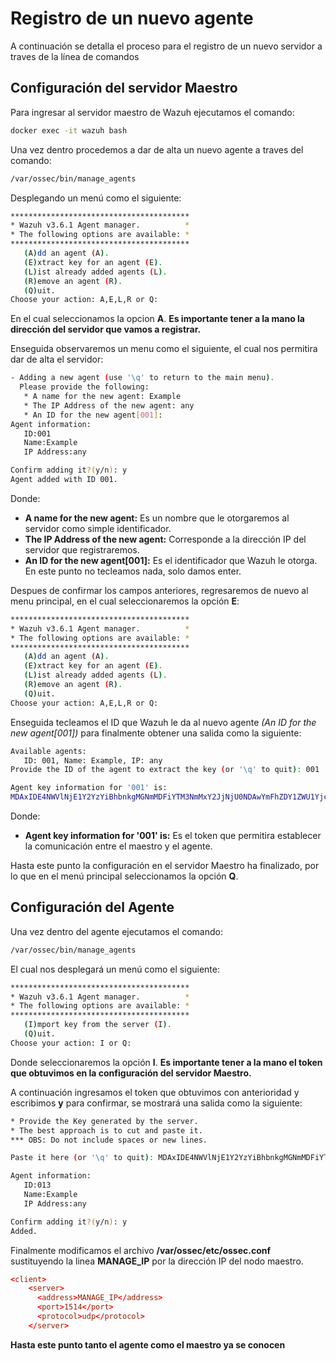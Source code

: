 # Registro de un nuevo agente
A continuación se detalla el proceso para el registro de un nuevo servidor a traves de la línea de comandos

## Configuración del servidor Maestro
Para ingresar al servidor maestro de Wazuh ejecutamos el comando:

```bash
docker exec -it wazuh bash
```

Una vez dentro procedemos a dar de alta un nuevo agente a traves del comando:

```bash
/var/ossec/bin/manage_agents
```

Desplegando un menú como el siguiente:

```bash
****************************************
* Wazuh v3.6.1 Agent manager.          *
* The following options are available: *
****************************************
   (A)dd an agent (A).
   (E)xtract key for an agent (E).
   (L)ist already added agents (L).
   (R)emove an agent (R).
   (Q)uit.
Choose your action: A,E,L,R or Q:
```
En el cual seleccionamos la opcion **A**.
**Es importante tener a la mano la dirección del servidor que vamos a registrar.**

Enseguida observaremos un menu como el siguiente, el cual nos permitira dar de alta el servidor:

```bash
- Adding a new agent (use '\q' to return to the main menu).
  Please provide the following:
   * A name for the new agent: Example
   * The IP Address of the new agent: any
   * An ID for the new agent[001]:
Agent information:
   ID:001
   Name:Example
   IP Address:any

Confirm adding it?(y/n): y
Agent added with ID 001.
```

Donde:
* **A name for the new agent:** Es un nombre que le otorgaremos al servidor como simple identificador.
* **The IP Address of the new agent:** Corresponde a la dirección IP del servidor que registraremos.
* **An ID for the new agent[001]:** Es el identificador que Wazuh le otorga. En este punto no tecleamos nada, solo damos enter.

Despues de confirmar los campos anteriores, regresaremos de nuevo al menu principal, en el cual seleccionaremos la opción **E**:

```bash
****************************************
* Wazuh v3.6.1 Agent manager.          *
* The following options are available: *
****************************************
   (A)dd an agent (A).
   (E)xtract key for an agent (E).
   (L)ist already added agents (L).
   (R)emove an agent (R).
   (Q)uit.
Choose your action: A,E,L,R or Q:
```

Enseguida tecleamos el ID que Wazuh le da al nuevo agente _(An ID for the new agent[001])_ para finalmente obtener una salida como la siguiente:

```bash
Available agents:
   ID: 001, Name: Example, IP: any
Provide the ID of the agent to extract the key (or '\q' to quit): 001

Agent key information for '001' is:
MDAxIDE4NWVlNjE1Y2YzYiBhbnkgMGNmMDFiYTM3NmMxY2JjNjU0NDAwYmFhZDY1ZWU1YjcyMGI2NDY3ODhkNGQzMjM5ZTdlNGVmNzQzMGFjMDA4Nw==
```

Donde:
* **Agent key information for '001' is:** Es el token que permitira establecer la comunicación entre el maestro y el agente.

Hasta este punto la configuración en el servidor Maestro ha finalizado, por lo que en el menú principal seleccionamos la opción **Q**.

## Configuración del Agente

Una vez dentro del agente ejecutamos el comando:

```bash
/var/ossec/bin/manage_agents
```

El cual nos desplegará un menú como el siguiente:

```bash
****************************************
* Wazuh v3.6.1 Agent manager.          *
* The following options are available: *
****************************************
   (I)mport key from the server (I).
   (Q)uit.
Choose your action: I or Q:
```

Donde seleccionaremos la opción **I**.
**Es importante tener a la mano el token que obtuvimos en la configuración del servidor Maestro.**

A continuación ingresamos el token que obtuvimos con anterioridad y escribimos **y** para confirmar, se mostrará una salida como la siguiente:

```bash
* Provide the Key generated by the server.
* The best approach is to cut and paste it.
*** OBS: Do not include spaces or new lines.

Paste it here (or '\q' to quit): MDAxIDE4NWVlNjE1Y2YzYiBhbnkgMGNmMDFiYTM3NmMxY2JjNjU0NDAwYmFhZDY1ZWU1YjcyMGI2NDY3ODhkNGQzMjM5ZTdlNGVmNzQzMGFjMDA4Nw=

Agent information:
   ID:013
   Name:Example
   IP Address:any

Confirm adding it?(y/n): y
Added.
```
Finalmente modificamos el archivo **/var/ossec/etc/ossec.conf** sustituyendo la linea **MANAGE_IP** por la dirección IP del nodo maestro.

```conf
<client>
    <server>
      <address>MANAGE_IP</address>
      <port>1514</port>
      <protocol>udp</protocol>
    </server>
```

**Hasta este punto tanto el agente como el maestro ya se conocen**